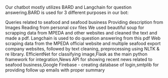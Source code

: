 Our chatbot mostly utilizes BARD and Langchain for question answering.BARD is used for 3 different purposes in our bot:

Queries related to seafood and seafood business
Providing description from Images
Reading from personal csv files We used beautiful soup for scrapping data from MPEDA and other websites and cleaned the text and made a pdf. Langchain is used to do question answering from this pdf Web scraping data from the MPEDA official website and multiple seafood export company websites, followed by text cleaning, preprocessing using NLTK & re library.
EfficientNet for classifying image,Flask as the main python framework for integration,News API for showing recent news related to seafood business,Google Firebase - creating database of login,smtplib for providing follow up emails with proper summary
